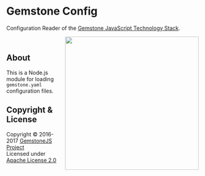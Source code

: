 
Gemstone Config
===============

Configuration Reader of the
[Gemstone JavaScript Technology Stack](http://gemstonejs.com).

<img src="https://rawgit.com/gemstonejs/gemstone-artwork/master/gemstone-logo-white.svg" width="350" align="right" alt=""/>
<p/>
<img src="https://nodei.co/npm/gemstone-config.png?downloads=true&stars=true" alt=""/>
<p/>
<img src="https://david-dm.org/rse/gemstone-config.png" alt=""/>

About
-----

This is a Node.js module for loading `gemstone.yaml` configuration files.

Copyright &amp; License
-----------------------

Copyright &copy; 2016-2017 [GemstoneJS Project](http://gemstonejs.com)<br/>
Licensed under [Apache License 2.0](https://spdx.org/licenses/Apache-2.0)

